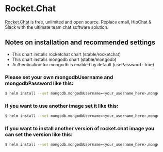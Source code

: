 # Rocket.Chat

[Rocket.Chat](https://rocket.chat/) is free, unlimited and open source. Replace email, HipChat & Slack with the ultimate team chat software solution.

## Notes on installation and recommended settings

- This chart installs rocketchat chart (stable/rocketchat)
- This chart installs mongodb chart (stable/mongodb) 
- Authentication for mongodb is enabled by default (usePassword : true)

### Please set your own mongodbUsername and mongodbPassword like this:
```bash
$ helm install --set mongodb.mongodbUsername=<your_username_here>,mongodb.mongodbPassword=<your_password_here> --name my-rocketchat stable/rocketchat
```

### If you want to use another image set it like this:
```bash
$ helm install --set mongodb.mongodbUsername=<your_username_here>,mongodb.mongodbPassword=<your_password_here>,repository=<your_image> --name my-rocketchat stable/rocketchat
```

### If you want to install another version of rocket.chat image you can set the version like this:
```bash
$ helm install --set mongodb.mongodbUsername=<your_username_here>,mongodb.mongodbPassword=<your_password_here>,tag=0.74.2 --name my-rocketchat stable/rocketchat
```


